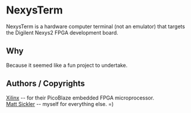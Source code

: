 NexysTerm
=========

NexysTerm is a hardware computer terminal (not an emulator) that targets the Digilent Nexys2 FPGA development board.


Why
---
Because it seemed like a fun project to undertake.



Authors / Copyrights
--------------------

[Xilinx](http://www.xilinx.com/products/intellectual-property/picoblaze.htm) -- for their PicoBlaze embedded FPGA microprocessor.  
[Matt Sickler](https://github.com/imMute) -- myself for everything else. =)
